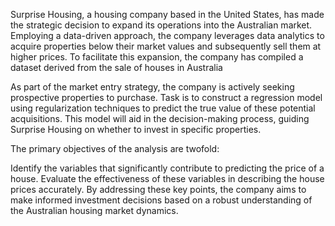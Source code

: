 Surprise Housing, a housing company based in the United States, has made the strategic decision to expand its operations into the Australian market. Employing a data-driven approach, the company leverages data analytics to acquire properties below their market values and subsequently sell them at higher prices. To facilitate this expansion, the company has compiled a dataset derived from the sale of houses in Australia

As part of the market entry strategy, the company is actively seeking prospective properties to purchase. Task is to construct a regression model using regularization techniques to predict the true value of these potential acquisitions. This model will aid in the decision-making process, guiding Surprise Housing on whether to invest in specific properties.

The primary objectives of the analysis are twofold:

Identify the variables that significantly contribute to predicting the price of a house.
Evaluate the effectiveness of these variables in describing the house prices accurately.
By addressing these key points, the company aims to make informed investment decisions based on a robust understanding of the Australian housing market dynamics.
